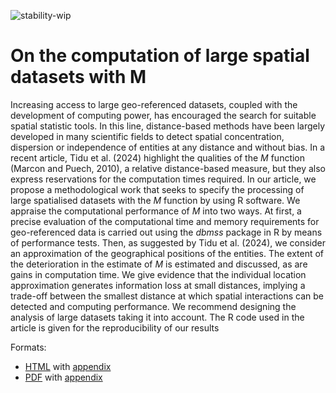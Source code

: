 ![stability-wip](https://img.shields.io/badge/stability-work_in_progress-lightgrey.svg)

# On the computation of large spatial datasets with M

  Increasing access to large geo-referenced datasets, coupled with the development of computing power, has encouraged the search for suitable spatial statistic tools. 
  In this line, distance-based methods have been largely developed in many scientific fields to detect spatial concentration, dispersion or independence of entities at any distance and without bias. 
  In a recent article, Tidu et al. (2024) highlight the qualities of the *M* function (Marcon and Puech, 2010), a relative distance-based measure, but they also express reservations for the computation times required. 
  In our article, we propose a methodological work that seeks to specify the processing of large spatialised datasets with the *M* function by using R software. We appraise the computational performance of *M* into two ways. 
  At first, a precise evaluation of the computational time and memory requirements for geo-referenced data is carried out using the *dbmss* package in R by means of performance tests. 
  Then, as suggested by Tidu et al. (2024), we consider an approximation of the geographical positions of the entities. 
  The extent of the deterioration in the estimate of *M* is estimated and discussed, as are gains in computation time. 
  We give evidence that the individual location approximation generates information loss at small distances, implying a trade-off between the smallest distance at which spatial interactions can be detected and computing performance. 
  We recommend designing the analysis of large datasets taking it into account. 
  The R code used in the article is given for the reproducibility of our results

Formats:

- [HTML](https://EricMarcon.github.io/MLargeDataSets/MLargeDataSets.html) with [appendix](https://EricMarcon.github.io/MLargeDataSets/Appendix.html) 
- [PDF](https://EricMarcon.github.io/MLargeDataSets/MLargeDataSets.pdf) with [appendix](https://EricMarcon.github.io/MLargeDataSets/Appendix.pdf) 
